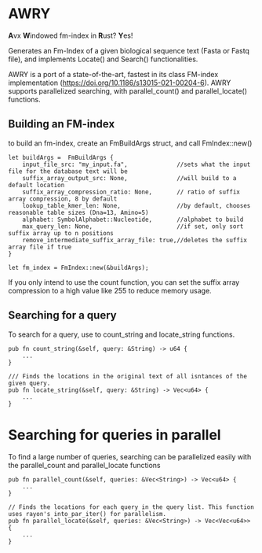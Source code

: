 # AWRY
**A**vx **W**indowed fm-index in **R**ust? **Y**es!

Generates an Fm-Index of a given biological sequence text (Fasta or Fastq file), and implements Locate() and Search() functionalities.

AWRY is a port of a state-of-the-art, fastest in its class FM-index implementation (https://doi.org/10.1186/s13015-021-00204-6). AWRY supports parallelized searching, with parallel_count() and parallel_locate() functions.

## Building an FM-index
to build an fm-index, create an FmBuildArgs struct, and call FmIndex::new()
```
let buildArgs =  FmBuildArgs {
    input_file_src: "my_input.fa",              //sets what the input file for the database text will be
    suffix_array_output_src: None,              //will build to a default location
    suffix_array_compression_ratio: None,       // ratio of suffix array compression, 8 by default
    lookup_table_kmer_len: None,                //by default, chooses reasonable table sizes (Dna=13, Amino=5)
    alphabet: SymbolAlphabet::Nucleotide,       //alphabet to build
    max_query_len: None,                        //if set, only sort suffix array up to n positions
    remove_intermediate_suffix_array_file: true,//deletes the suffix array file if true
}

let fm_index = FmIndex::new(&buildArgs);
```

If you only intend to use the count function, you can set the suffix array compression to a high value like 255 to reduce memory usage. 


## Searching for a query
To search for a query, use to count_string and locate_string functions.

```
pub fn count_string(&self, query: &String) -> u64 {
    ...
}

/// Finds the locations in the original text of all isntances of the given query.
pub fn locate_string(&self, query: &String) -> Vec<u64> {
    ...
}
```

# Searching for queries in parallel
To find a large number of queries, searching can be parallelized easily with the parallel_count and parallel_locate functions

```
pub fn parallel_count(&self, queries: &Vec<String>) -> Vec<u64> {
    ...
}

// Finds the locations for each query in the query list. This function uses rayon's into_par_iter() for parallelism.
pub fn parallel_locate(&self, queries: &Vec<String>) -> Vec<Vec<u64>> {
    ...
}
```